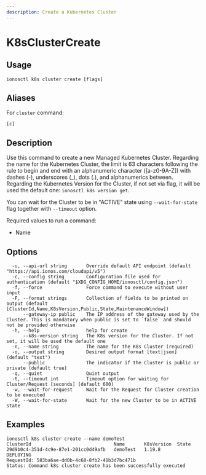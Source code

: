 ```yaml
---
description: Create a Kubernetes Cluster
---
```


# K8sClusterCreate

## Usage

```text
ionosctl k8s cluster create [flags]
```

## Aliases

For `cluster` command:
```text
[c]
```

## Description

Use this command to create a new Managed Kubernetes Cluster. Regarding the name for the Kubernetes Cluster, the limit is 63 characters following the rule to begin and end with an alphanumeric character ([a-z0-9A-Z]) with dashes (-), underscores (_), dots (.), and alphanumerics between. Regarding the Kubernetes Version for the Cluster, if not set via flag, it will be used the default one: `ionosctl k8s version get`.

You can wait for the Cluster to be in "ACTIVE" state using `--wait-for-state` flag together with `--timeout` option.

Required values to run a command:

* Name

## Options

```text
  -u, --api-url string       Override default API endpoint (default "https://api.ionos.com/cloudapi/v5")
  -c, --config string        Configuration file used for authentication (default "$XDG_CONFIG_HOME/ionosctl/config.json")
  -f, --force                Force command to execute without user input
  -F, --format strings       Collection of fields to be printed on output (default [ClusterId,Name,K8sVersion,Public,State,MaintenanceWindow])
      --gateway-ip public    The IP address of the gateway used by the Cluster. This is mandatory when public is set to `false` and should not be provided otherwise
  -h, --help                 help for create
      --k8s-version string   The K8s version for the Cluster. If not set, it will be used the default one
  -n, --name string          The name for the K8s Cluster (required)
  -o, --output string        Desired output format [text|json] (default "text")
      --public               The indicator if the Cluster is public or private (default true)
  -q, --quiet                Quiet output
  -t, --timeout int          Timeout option for waiting for Cluster/Request [seconds] (default 600)
  -w, --wait-for-request     Wait for the Request for Cluster creation to be executed
  -W, --wait-for-state       Wait for the new Cluster to be in ACTIVE state
```

## Examples

```text
ionosctl k8s cluster create --name demoTest
ClusterId                              Name       K8sVersion  State
29d9b0c4-351d-4c9e-87e1-201cc0d49afb   demoTest   1.19.8      DEPLOYING
RequestId: 583ba6ae-dd0b-4c68-8fb2-41b3d7bc471b
Status: Command k8s cluster create has been successfully executed
```

